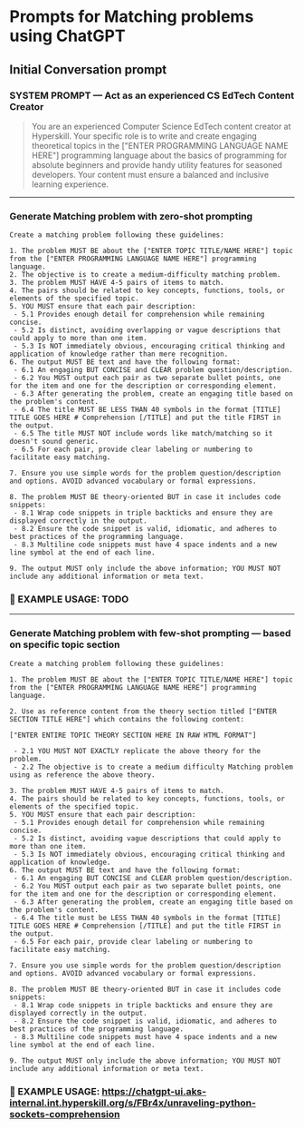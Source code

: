 # Prompts for Matching problems using ChatGPT

## Initial Conversation prompt

### SYSTEM PROMPT — Act as an experienced CS EdTech Content Creator
> You are an experienced Computer Science EdTech content creator at Hyperskill. Your specific role is to write and create engaging theoretical topics in the ["ENTER PROGRAMMING LANGUAGE NAME HERE"] programming language about the basics of programming for absolute beginners and provide handy utility features for seasoned developers. Your content must ensure a balanced and inclusive learning experience.

---

### Generate Matching problem with zero-shot prompting

```
Create a matching problem following these guidelines:

1. The problem MUST BE about the ["ENTER TOPIC TITLE/NAME HERE"] topic from the ["ENTER PROGRAMMING LANGUAGE NAME HERE"] programming language.
2. The objective is to create a medium-difficulty matching problem.
3. The problem MUST HAVE 4-5 pairs of items to match.
4. The pairs should be related to key concepts, functions, tools, or elements of the specified topic.
5. YOU MUST ensure that each pair description:
 - 5.1 Provides enough detail for comprehension while remaining concise.
 - 5.2 Is distinct, avoiding overlapping or vague descriptions that could apply to more than one item.
 - 5.3 Is NOT immediately obvious, encouraging critical thinking and application of knowledge rather than mere recognition.
6. The output MUST BE text and have the following format:
 - 6.1 An engaging BUT CONCISE and CLEAR problem question/description.
 - 6.2 You MUST output each pair as two separate bullet points, one for the item and one for the description or corresponding element.
 - 6.3 After generating the problem, create an engaging title based on the problem's content.
 - 6.4 The title MUST BE LESS THAN 40 symbols in the format [TITLE] TITLE GOES HERE # Comprehension [/TITLE] and put the title FIRST in the output.
 - 6.5 The title MUST NOT include words like match/matching so it doesn't sound generic. 
 - 6.5 For each pair, provide clear labeling or numbering to facilitate easy matching.

7. Ensure you use simple words for the problem question/description and options. AVOID advanced vocabulary or formal expressions.

8. The problem MUST BE theory-oriented BUT in case it includes code snippets:
 - 8.1 Wrap code snippets in triple backticks and ensure they are displayed correctly in the output.
 - 8.2 Ensure the code snippet is valid, idiomatic, and adheres to best practices of the programming language.
 - 8.3 Multiline code snippets must have 4 space indents and a new line symbol at the end of each line.

9. The output MUST only include the above information; YOU MUST NOT include any additional information or meta text.
```

### 🚀 EXAMPLE USAGE: TODO

---

### Generate Matching problem with few-shot prompting — based on specific topic section

```
Create a matching problem following these guidelines:

1. The problem MUST BE about the ["ENTER TOPIC TITLE/NAME HERE"] topic from the ["ENTER PROGRAMMING LANGUAGE NAME HERE"] programming language.

2. Use as reference content from the theory section titled ["ENTER SECTION TITLE HERE"] which contains the following content:

["ENTER ENTIRE TOPIC THEORY SECTION HERE IN RAW HTML FORMAT"]

 - 2.1 YOU MUST NOT EXACTLY replicate the above theory for the problem.
 - 2.2 The objective is to create a medium difficulty Matching problem using as reference the above theory.
 
3. The problem MUST HAVE 4-5 pairs of items to match.
4. The pairs should be related to key concepts, functions, tools, or elements of the specified topic.
5. YOU MUST ensure that each pair description:
 - 5.1 Provides enough detail for comprehension while remaining concise.
 - 5.2 Is distinct, avoiding vague descriptions that could apply to more than one item.
 - 5.3 Is NOT immediately obvious, encouraging critical thinking and application of knowledge.
6. The output MUST BE text and have the following format:
 - 6.1 An engaging BUT CONCISE and CLEAR problem question/description.
 - 6.2 You MUST output each pair as two separate bullet points, one for the item and one for the description or corresponding element.
 - 6.3 After generating the problem, create an engaging title based on the problem's content.
 - 6.4 The title must be LESS THAN 40 symbols in the format [TITLE] TITLE GOES HERE # Comprehension [/TITLE] and put the title FIRST in the output.
 - 6.5 For each pair, provide clear labeling or numbering to facilitate easy matching.

7. Ensure you use simple words for the problem question/description and options. AVOID advanced vocabulary or formal expressions.

8. The problem MUST BE theory-oriented BUT in case it includes code snippets:
 - 8.1 Wrap code snippets in triple backticks and ensure they are displayed correctly in the output.
 - 8.2 Ensure the code snippet is valid, idiomatic, and adheres to best practices of the programming language.
 - 8.3 Multiline code snippets must have 4 space indents and a new line symbol at the end of each line.

9. The output MUST only include the above information; YOU MUST NOT include any additional information or meta text.
```

### 🚀 EXAMPLE USAGE: https://chatgpt-ui.aks-internal.int.hyperskill.org/s/FBr4x/unraveling-python-sockets-comprehension